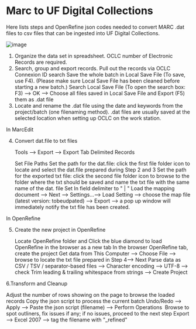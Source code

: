 # Marc to UF Digital Collections
Here lists steps and OpenRefine json codes needed to convert MARC .dat files to csv files that can be ingested into UF Digital Collections. 

![image](https://user-images.githubusercontent.com/13337446/215325755-4a419535-9192-4b92-b0bf-a05e4945421f.png)

1. Organize the data set in spreadsheet. OCLC number of Electronic Records are required.
2. Search, group and export records. 
Pull out the records via OCLC Connexion ID search
Save the whole batch in Local Save File (To save, use F4). (Please make sure Local Save File has been cleaned before starting a new batch.)
Search Local Save File (To open the search box: F3) --> OK --> Choose all files saved in  Local Save File and Export (F5) them as .dat file
3. Locate and rename the .dat file using the date and keywords from the project/batch (one filenaming method). .dat files are usually saved at the selected location when setting up OCLC on the work station.

In MarcEdit

4. Convert  dat.file to txt files

   Tools --> Export --> Export Tab Delimited Records

   Set File Paths
   Set the path for the dat.file: click the first file folder icon to locate and select the dat.file prepared during Step 2 and 3
   Set the path for the exported txt file: click the second file folder icon to browse to the folder where the txt should be saved and name the txt file with the same name of the dat. file
   Set In field delimiter to " | " 
   Load the mapping document
   --> Next --> Settings...--> Load Setting --> choose the map file (latest version: tobeudpated)
   --> Export --> a pop up window will immediately notify the txt file has been created.
   
  
In OpenRefine

5. Create the new project in OpenRefine

    Locate OpenRefine folder and Click the blue diamond to load OpenRefine in the browser as a new tab
    In the browser OpenRefine tab, create the project
    Get data from This Computer --> Choose File --> browse to locate the txt file prepared in Step 4--> Next
    Parse data as CSV / TSV / separator-based files --> Character encoding --> UTF-8 --> check Trim leading & trailing whitespace from strings --> Create     Project

6.Transform and Cleanup 

   Adjust the number of rows showing on the page to browse the loaded records
   Copy the json script to process the current batch
   Undo/Redo --> Apply --> Paste the json script (filename) --> Perform Operations 
   Browse to spot outliners, fix issues if any; if no issues, proceed to the next step
   Export --> Excel 2007 --> tag the filename with "_refined"
